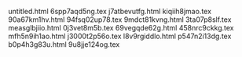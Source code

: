 untitled.html
6spp7aqd5ng.tex
j7atbevutfg.html
kiqiih8jmao.tex
90a67km1hv.html
94fsq02up78.tex
9mdct81kvng.html
3ta07p8slf.tex
measglbjiio.html
0j3vet8m5b.tex
69vegqde62g.html
458nrc9ckkg.tex
mfh5n9ih1ao.html
j3000t2p56o.tex
l8v9rgiddlo.html
p547n2i13dg.tex
b0p4h3g83u.html
9u8jje124og.tex